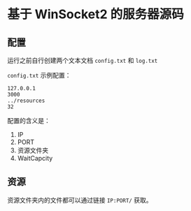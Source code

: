 # 基于 WinSocket2 的服务器源码

## 配置

运行之前自行创建两个文本文档 `config.txt` 和 `log.txt`

`config.txt` 示例配置：

```text
127.0.0.1
3000
../resources
32
```

配置的含义是：

1. IP
2. PORT
3. 资源文件夹
4. WaitCapcity

## 资源

资源文件夹内的文件都可以通过链接 `IP:PORT/` 获取。
